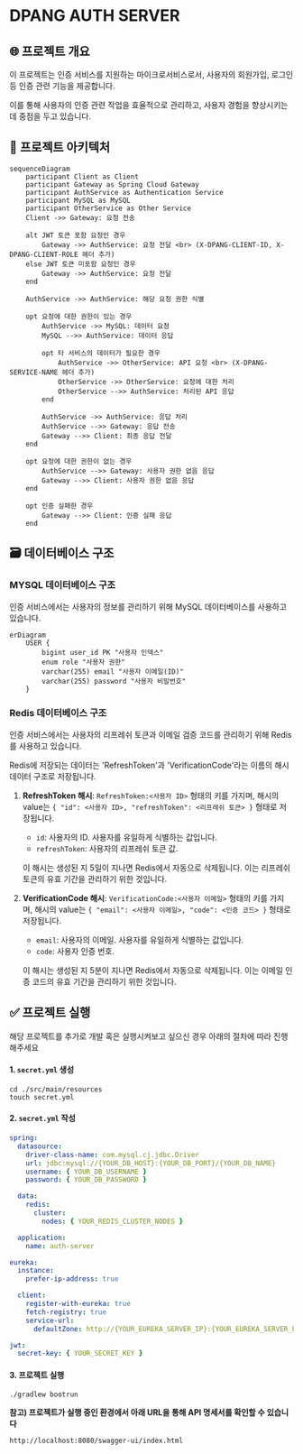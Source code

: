 # DPANG AUTH SERVER

## 🌐 프로젝트 개요

이 프로젝트는 인증 서비스를 지원하는 마이크로서비스로서, 사용자의 회원가입, 로그인 등 인증 관련 기능을 제공합니다.

이를 통해 사용자의 인증 관련 작업을 효율적으로 관리하고, 사용자 경험을 향상시키는데 중점을 두고 있습니다.

## 🔀 프로젝트 아키텍처

```mermaid
sequenceDiagram
    participant Client as Client
    participant Gateway as Spring Cloud Gateway
    participant AuthService as Authentication Service
    participant MySQL as MySQL
    participant OtherService as Other Service
    Client ->> Gateway: 요청 전송

    alt JWT 토큰 포함 요청인 경우
        Gateway ->> AuthService: 요청 전달 <br> (X-DPANG-CLIENT-ID, X-DPANG-CLIENT-ROLE 헤더 추가)
    else JWT 토큰 미포함 요청인 경우
        Gateway ->> AuthService: 요청 전달
    end

    AuthService ->> AuthService: 해당 요청 권한 식별

    opt 요청에 대한 권한이 있는 경우
        AuthService ->> MySQL: 데이터 요청
        MySQL -->> AuthService: 데이터 응답

        opt 타 서비스의 데이터가 필요한 경우
            AuthService ->> OtherService: API 요청 <br> (X-DPANG-SERVICE-NAME 헤더 추가)
            OtherService ->> OtherService: 요청에 대한 처리
            OtherService -->> AuthService: 처리된 API 응답
        end

        AuthService ->> AuthService: 응답 처리
        AuthService -->> Gateway: 응답 전송
        Gateway -->> Client: 최종 응답 전달
    end

    opt 요청에 대한 권한이 없는 경우
        AuthService -->> Gateway: 사용자 권한 없음 응답
        Gateway -->> Client: 사용자 권한 없음 응답
    end
    
    opt 인증 실패한 경우
        Gateway -->> Client: 인증 실패 응답
    end

```

## 🗃️ 데이터베이스 구조

### MYSQL 데이터베이스 구조

인증 서비스에서는 사용자의 정보를 관리하기 위해 MySQL 데이터베이스를 사용하고 있습니다.

```mermaid
erDiagram
    USER {
        bigint user_id PK "사용자 인덱스"
        enum role "사용자 권한"
        varchar(255) email "사용자 이메일(ID)"
        varchar(255) password "사용자 비밀번호"
    }

```

### Redis 데이터베이스 구조

인증 서비스에서는 사용자의 리프레쉬 토큰과 이메일 검증 코드를 관리하기 위해 Redis를 사용하고 있습니다.

Redis에 저장되는 데이터는 'RefreshToken'과 'VerificationCode'라는 이름의 해시 데이터 구조로 저장됩니다.

1. **RefreshToken 해시**: `RefreshToken:<사용자 ID>` 형태의 키를 가지며, 해시의 value는 `{ "id": <사용자 ID>, "refreshToken": <리프레쉬 토큰> }` 형태로 저장됩니다.
    - `id`: 사용자의 ID. 사용자를 유일하게 식별하는 값입니다.
    - `refreshToken`: 사용자의 리프레쉬 토큰 값.

   이 해시는 생성된 지 5일이 지나면 Redis에서 자동으로 삭제됩니다. 이는 리프레쉬 토큰의 유효 기간을 관리하기 위한 것입니다.


2. **VerificationCode 해시**: `VerificationCode:<사용자 이메일>` 형태의 키를 가지며, 해시의 value는 `{ "email": <사용자 이메일>, "code": <인증 코드> }` 형태로 저장됩니다.
    - `email`: 사용자의 이메일. 사용자를 유일하게 식별하는 값입니다.
    - `code`: 사용자 인증 번호.

   이 해시는 생성된 지 5분이 지나면 Redis에서 자동으로 삭제됩니다. 이는 이메일 인증 코드의 유효 기간을 관리하기 위한 것입니다.

## ✅ 프로젝트 실행

해당 프로젝트를 추가로 개발 혹은 실행시켜보고 싶으신 경우 아래의 절차에 따라 진행해주세요

#### 1. `secret.yml` 생성

```commandline
cd ./src/main/resources
touch secret.yml
```

#### 2. `secret.yml` 작성

```yaml
spring:
  datasource:
    driver-class-name: com.mysql.cj.jdbc.Driver
    url: jdbc:mysql://{YOUR_DB_HOST}:{YOUR_DB_PORT}/{YOUR_DB_NAME}
    username: { YOUR_DB_USERNAME }
    password: { YOUR_DB_PASSWORD }

  data:
    redis:
      cluster:
        nodes: { YOUR_REDIS_CLUSTER_NODES }

  application:
    name: auth-server

eureka:
  instance:
    prefer-ip-address: true

  client:
    register-with-eureka: true
    fetch-registry: true
    service-url:
      defaultZone: http://{YOUR_EUREKA_SERVER_IP}:{YOUR_EUREKA_SERVER_PORT}/eureka/

jwt:
  secret-key: { YOUR_SECRET_KEY }
```

#### 3. 프로젝트 실행

```commandline
./gradlew bootrun
```

**참고) 프로젝트가 실행 중인 환경에서 아래 URL을 통해 API 명세서를 확인할 수 있습니다**

```commandline
http://localhost:8080/swagger-ui/index.html
```